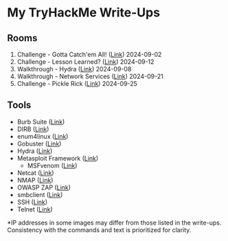 # My TryHackMe Write-Ups
## Rooms
  1. Challenge - Gotta Catch'em All! ([Link](https://tryhackme.com/r/room/pokemon)) 2024-09-02
  2. Challenge - Lesson Learned? ([Link](https://tryhackme.com/r/room/lessonlearned)) 2024-09-12
  3. Walkthrough - Hydra ([Link](https://tryhackme.com/r/room/hydra)) 2024-09-08
  4. Walkthrough - Network Services ([Link](https://tryhackme.com/r/room/networkservices)) 2024-09-21
  5. Challenge - Pickle Rick ([Link](https://tryhackme.com/r/room/networkservices)) 2024-09-25

## Tools
+ Burb Suite ([Link](https://www.kali.org/tools/burpsuite/))
+ DIRB ([Link](https://www.kali.org/tools/dirb/))
+ enum4linux ([Link](https://www.kali.org/tools/enum4linux/))
+ Gobuster ([Link](https://www.kali.org/tools/gobuster/))
+ Hydra ([Link](https://www.kali.org/tools/hydra/))
+ Metasploit Framework ([Link](https://www.kali.org/tools/metasploit-framework/))
  + MSFvenom ([Link](https://www.kali.org/tools/metasploit-framework/#msfvenom))
+ Netcat ([Link](https://www.kali.org/tools/netcat/))
+ NMAP ([Link](https://www.kali.org/tools/nmap/))
+ OWASP ZAP ([Link](https://www.kali.org/tools/zaproxy/))
+ smbclient ([Link](https://www.kali.org/tools/samba/#smbclient))
+ SSH ([Link](https://www.kali.org/tools/openssh/))
+ Telnet ([Link](https://learn.microsoft.com/en-us/windows-server/administration/windows-commands/telnet))



*IP addresses in some images may differ from those listed in the write-ups. Consistency with the commands and text is prioritized for clarity.